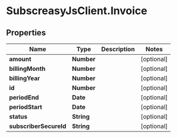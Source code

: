 # SubscreasyJsClient.Invoice

## Properties

Name | Type | Description | Notes
------------ | ------------- | ------------- | -------------
**amount** | **Number** |  | [optional] 
**billingMonth** | **Number** |  | [optional] 
**billingYear** | **Number** |  | [optional] 
**id** | **Number** |  | [optional] 
**periodEnd** | **Date** |  | [optional] 
**periodStart** | **Date** |  | [optional] 
**status** | **String** |  | [optional] 
**subscriberSecureId** | **String** |  | [optional] 


